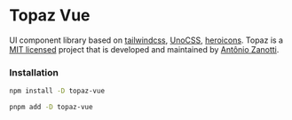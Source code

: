 # Topaz Vue

UI component library based on [tailwindcss](https://tailwindcss.com/), [UnoCSS](https://unocss.dev/), [heroicons](https://heroicons.com/). Topaz is a [MIT licensed](https://opensource.org/license/mit/) project that is developed and maintained by [Antônio Zanotti](https://www.linkedin.com/in/antoniozanotti/).

### Installation

```sh
npm install -D topaz-vue
```

```sh
pnpm add -D topaz-vue
```
